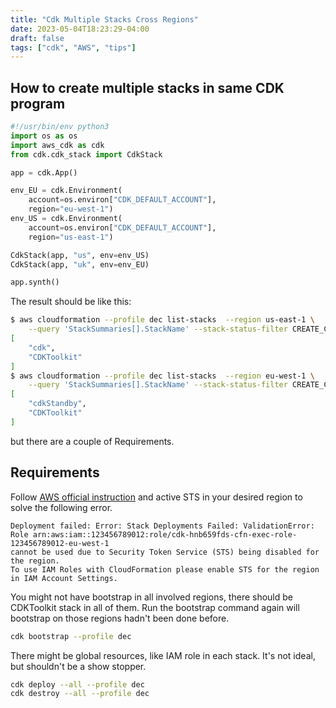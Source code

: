 ```yaml
---
title: "Cdk Multiple Stacks Cross Regions"
date: 2023-05-04T18:23:29-04:00
draft: false
tags: ["cdk", "AWS", "tips"]
---
```


## How to create multiple stacks in same CDK program

```python
#!/usr/bin/env python3
import os as os
import aws_cdk as cdk
from cdk.cdk_stack import CdkStack

app = cdk.App()

env_EU = cdk.Environment(
    account=os.environ["CDK_DEFAULT_ACCOUNT"],
    region="eu-west-1")
env_US = cdk.Environment(
    account=os.environ["CDK_DEFAULT_ACCOUNT"],
    region="us-east-1")

CdkStack(app, "us", env=env_US)
CdkStack(app, "uk", env=env_EU)

app.synth()
```

The result should be like this:
```bash
$ aws cloudformation --profile dec list-stacks  --region us-east-1 \
    --query 'StackSummaries[].StackName' --stack-status-filter CREATE_COMPLETE
[
    "cdk",
    "CDKToolkit"
]
$ aws cloudformation --profile dec list-stacks  --region eu-west-1 \
    --query 'StackSummaries[].StackName' --stack-status-filter CREATE_COMPLETE
[
    "cdkStandby",
    "CDKToolkit"
]
```
but there are a couple of Requirements.

## Requirements

Follow [AWS official instruction](https://docs.aws.amazon.com/IAM/latest/UserGuide/id_credentials_temp_enable-regions.html#sts-regions-activate-deactivate) and active STS in your desired region to solve the following error.
```  
Deployment failed: Error: Stack Deployments Failed: ValidationError: 
Role arn:aws:iam::123456789012:role/cdk-hnb659fds-cfn-exec-role-123456789012-eu-west-1 
cannot be used due to Security Token Service (STS) being disabled for the region. 
To use IAM Roles with CloudFormation please enable STS for the region in IAM Account Settings.
```
You might not have bootstrap in all involved regions, there should be CDKToolkit stack in all of them.
Run the bootstrap command again will bootstrap on those regions hadn't been done before.

```bash
cdk bootstrap --profile dec  
```
There might be global resources, like IAM role in each stack. It's not ideal, but shouldn't be a show stopper.

```bash
cdk deploy --all --profile dec
cdk destroy --all --profile dec
```
